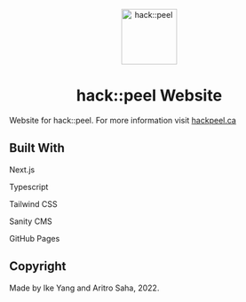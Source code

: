 <p align="center">
  <a href="https://www.hackpeel.ca">
    <img alt="hack::peel" src="https://hackpeel.ca//_next/static/media/logo-small.ae9c7792.png" width="100" />
  </a>
</p>
<h1 align="center">
  hack::peel Website
</h1>

Website for hack::peel. For more information visit [hackpeel.ca](https://www.hackpeel.ca)

## Built With

Next.js

Typescript

Tailwind CSS

Sanity CMS

GitHub Pages

## Copyright
Made by Ike Yang and Aritro Saha, 2022.

